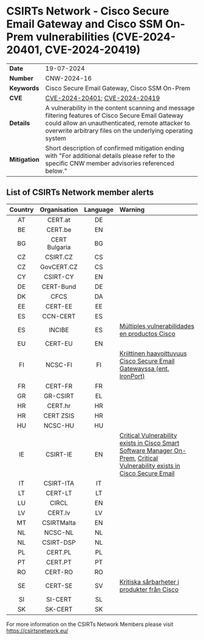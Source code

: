 # CSIRTs Network - Cisco Secure Email Gateway and Cisco SSM On-Prem vulnerabilities (CVE-2024-20401, CVE-2024-20419)
|   |   |
|---|---|
| **Date** | 19-07-2024 |
| **Number** | CNW-2024-16 | 
| **Keywords** | Cisco Secure Email Gateway, Cisco SSM On-Prem | 
| **CVE** | [CVE-2024-20401](https://sec.cloudapps.cisco.com/security/center/content/CiscoSecurityAdvisory/cisco-sa-esa-afw-bGG2UsjH); [CVE-2024-20419](https://sec.cloudapps.cisco.com/security/center/content/CiscoSecurityAdvisory/cisco-sa-cssm-auth-sLw3uhUy) | 
| **Details** | A vulnerability in the content scanning and message filtering features of Cisco Secure Email Gateway could allow an unauthenticated, remote attacker to overwrite arbitrary files on the underlying operating system |
| **Mitigation** | Short description of confirmed mitigation ending with "For additional details please refer to the specific CNW member advisories referenced below." |

## List of CSIRTs Network member alerts

| Country | Organisation | Language | Warning |
| :-----: | :----------: | :------: | :------ | 
| AT | CERT.at | DE | |
| BE | CERT.be | EN | |
| BG | CERT Bulgaria | BG | |
| CZ | CSIRT.CZ | CS | |
| CZ | GovCERT.CZ | CS | |
| CY | CSIRT-CY | EN | |
| DE | CERT-Bund | DE | |
| DK | CFCS | DA | |
| EE | CERT-EE | EE | |
| ES | CCN-CERT | ES | |
| ES | INCIBE | ES | [Múltiples vulnerabilidades en productos Cisco](https://www.incibe.es/incibe-cert/alerta-temprana/avisos/multiples-vulnerabilidades-en-productos-cisco-0) |
| EU | CERT-EU | EN | |
| FI | NCSC-FI | FI | [Kriittinen haavoittuvuus Cisco Secure Email Gatewayssa (ent. IronPort)](https://www.kyberturvallisuuskeskus.fi/fi/haavoittuvuus_18/2024) |
| FR | CERT-FR | FR | |
| GR | GR-CSIRT | EL | |
| HR | CERT.hr | HR | |
| HR | CERT ZSIS | HR | |
| HU | NCSC-HU | HU | |
| IE | CSIRT-IE | EN | [Critical Vulnerability exists in Cisco Smart Software Manager On-Prem](https://www.ncsc.gov.ie/pdfs/CiscoSmartSoftwareManager_Vuln.pdf), [Critical Vulnerability exists in Cisco Secure Email](https://www.ncsc.gov.ie/pdfs/CiscoSecureEmailGateway_Vuln.pdf)  |
| IT | CSIRT-ITA | IT | |
| LT | CERT-LT | LT | |
| LU | CIRCL | EN | |
| LV | CERT.lv | LV | |
| MT | CSIRTMalta | EN | |
| NL | NCSC-NL | NL | |
| NL | CSIRT-DSP | NL | |
| PL | CERT.PL | PL | |
| PT | CERT.PT | PT | |
| RO | CERT-RO | RO | |
| SE | CERT-SE | SV | [Kritiska sårbarheter i produkter från Cisco](https://www.cert.se/2024/07/kritiska-sarbarheter-i-produkter-fran-cisco.html) |
| SI | SI-CERT | SL | |
| SK | SK-CERT | SK | |

 

For more information on the CSIRTs Network Members please visit https://csirtsnetwork.eu/ 
